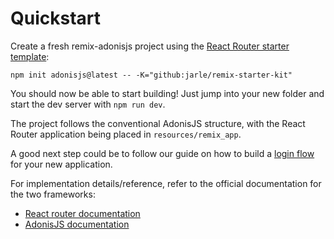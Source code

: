# Quickstart

Create a fresh remix-adonisjs project using the [React Router starter template](https://github.com/jarle/remix-starter-kit#readme):

```
npm init adonisjs@latest -- -K="github:jarle/remix-starter-kit"
```

You should now be able to start building!
Just jump into your new folder and start the dev server with `npm run dev`.

The project follows the conventional AdonisJS structure, with the React Router application being placed in `resources/remix_app`.

A good next step could be to follow our guide on how to build a [login flow](/hands-on/building-a-login-flow.md) for your new application.

For implementation details/reference, refer to the official documentation for the two frameworks:
- [React router documentation](https://reactrouter.com/home)
- [AdonisJS documentation](https://docs.adonisjs.com/)
